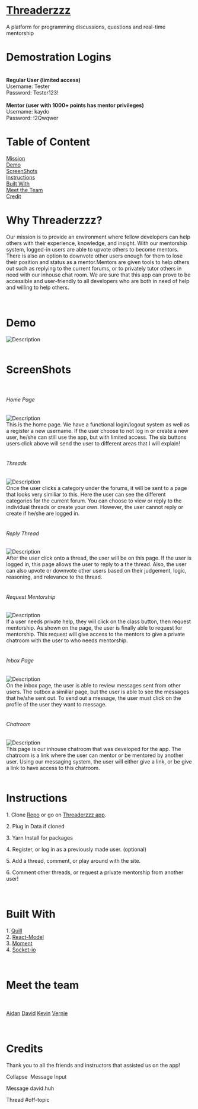 <div>
    <h1>
        <a href= "https://threaderzzz.herokuapp.com/">Threaderzzz</a>
    </h1>
    A platform for programming discussions, questions and real-time mentorship
        <br>
    <h1>Demostration Logins</h1>
    <br>
    <strong>Regular User (limited access)</strong>
    <br>
    Username: Tester
    <br>
    Password: Tester123!
    <br>
    <br>
    <strong>Mentor (user with 1000+ points has mentor privileges)</strong>
    <br>
    Username: kaydo 
    <br>
    Password: !2Qwqwer
    <br>
    <h1>Table of Content</h1>
        <a href="#info">Mission</a>
    <br>
        <a href="#demo">Demo</a>   
    <br>
        <a href="#screenShots">ScreenShots</a>
    <br>
        <a href="#instructions">Instructions</a>
    <br>
        <a href="#built">Built With</a>
    <br>
        <a href="#team">Meet the Team</a>
    <br>
        <a href="#credits">Credit</a>
    <br>
    <h1 id="info">Why Threaderzzz?</h1>
        <p>Our mission is to provide an environment where fellow developers can help others with their experience, knowledge, and insight. With our mentorship system, logged-in users are able to upvote others to become mentors. There is also an option to downvote other users enough for them to lose their position and status as a mentor.Mentors are given tools to help others out such as replying to the current forums, or to privately tutor others in need with our inhouse chat room. We are sure that this app can prove to be accessible and user-friendly to all developers who are both in need of help and willing to help others.</p>
        <br>
    <h1 id="demo">Demo</h1>
        <div>
            <img alt="Description" src="https://user-images.githubusercontent.com/18372977/48031617-ab517e00-e109-11e8-9b1e-306275bff217.gif">
        </div>
            <br>
    <h1 id="screenShots">ScreenShots</h1>
            <br>
        <div>
            <h6>Home Page</h6>
                <img alt="Description" src="https://user-images.githubusercontent.com/18372977/48026691-a38add00-e0fb-11e8-8386-80e40c3c5427.png">
            <br>
            This is the home page. We have a functional login/logout system as well as a register a new username. If the user choose to not log in or create a new user, he/she can still use the app, but with limited access. The six buttons users click above will send the user to different areas that I will explain!
        </div>
            <br>
        <div>
            <h6>Threads</h6>
                <img alt="Description" src="https://user-images.githubusercontent.com/18372977/48027230-16488800-e0fd-11e8-934d-d737e294cb3f.png">
            <br>
            Once the user clicks a category under the forums, it will be sent to a page that looks very similiar to this. Here the user can see the different categories for the current forum. You can choose to view or reply to the individual threads or create your own. However, the user cannot reply or create if he/she are logged in.
        </div>
            <br>
        <div>
            <h6>Reply Thread</h6>
                <img alt="Description" src="https://user-images.githubusercontent.com/18372977/48027362-73443e00-e0fd-11e8-801a-35a79591fc85.png">
            <br>
            After the user click onto a thread, the user will be on this page. If the user is logged in, this page allows the user to reply to a the thread. Also, the user can also upvote or downvote other users based on their judgement, logic, reasoning, and relevance to the thread.
        </div>
            <br>
        <div>
            <h6>Request Mentorship</h6>
                <img alt="Description" src="https://user-images.githubusercontent.com/18372977/48027909-f1edab00-e0fe-11e8-888b-c7ad83a3d8a9.png">
            <br>
            If a user needs private help, they will click on the class button, then request mentorship. As shown on the page, the user is finally able to request for mentorship. This request will give access to the mentors to give a private chatroom with the user to who needs mentorship.
        </div>
            <br>
        <div>
            <h6>Inbox Page</h6>
                <img alt="Description" src="https://user-images.githubusercontent.com/26367455/49882471-91304d00-fde5-11e8-9b54-9a25cd13fd30.png">
            <br>
            On the inbox page, the user is able to review messages sent from other users. The outbox a similiar page, but the user is able to see the messages that he/she sent out. To send out a message, the user must click on the profile of the user they want to message.
        </div>
            <br>
        <div>
            <h6>Chatroom</h6>
                <img alt="Description" src="https://user-images.githubusercontent.com/18372977/48028958-d6d06a80-e101-11e8-8222-1ca0cfe99772.png">
            <br>
            This page is our inhouse chatroom that was developed for the app. The chatroom is a link where the user can mentor or be mentored by another user. Using our messaging system, the user will either give a link, or be give a link to have access to this chatroom.
        </div>
            <br>
        </div>
    <h1 id="instructions">Instructions</h1>
        <p>1. Clone  <a href="https://github.com/vedelacruz/project3">Repo</a> or go on <a href= "https://threaderzzz.herokuapp.com/">Threaderzzz app</a>.</p>
        <p>2. Plug in Data if cloned</p>
        <p>3. Yarn Install for packages</p>
        <p>4. Register, or log in as a previously made user. (optional)</p>
        <p>5. Add a thread, comment, or play around with the site.</p>
        <p>6. Comment other threads, or request a private mentorship from another user!</p>
        <br>
    <h1 id="built">Built With</h1>
        <p>
        1. <a href="https://github.com/quilljs/quill">Quill</a>
        <br>
        2. <a href="https://www.npmjs.com/package/react-modal">React-Model</a>
        <br>
        3. <a href="https://www.npmjs.com/package/moment>">Moment</a>
        <br>
        4. <a href="https://www.npmjs.com/package/socket.io">Socket-io</a>
        </p>
        <br>
    <h1 id="team">Meet the team</h1>
    <br>
        <p>
        <a href="https://github.com/ironaidan">Aidan</a>
        <a href="https://github.com/davidmhuh">David</a>
        <a href="https://github.com/kyblockstacking">Kevin</a>
        <a href="https://github.com/vedelacruz">Vernie</a>
        </p>
    <br>
    <h1 id="credits">Credits</h1>
        Thank you to all the friends and instructors that assisted us on the app!
</div>



Collapse 
Message Input

Message david.huh

Thread
#off-topic
